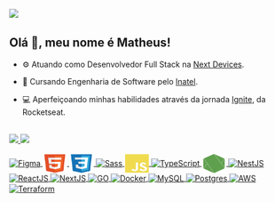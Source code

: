 ![](https://komarev.com/ghpvc/?username=matheusandrade23&style=flat)

<h2>Olá 👋, meu nome é Matheus!</h2>

 - ⚙️ Atuando como Desenvolvedor Full Stack na <a href="https://nextdevices.com.br/">Next Devices</a>.

 - 📓 Cursando Engenharia de Software pelo <a href="https://inatel.br/home/">Inatel</a>.

 - 💻 Aperfeiçoando minhas habilidades através da jornada <a href="https://www.rocketseat.com.br/ignite">Ignite</a>, da Rocketseat.

<!--  
<div title="Contatos">
  <a href="https://www.linkedin.com/in/matheus-andrade23/" target="_blank"><img src="https://img.shields.io/badge/-LinkedIn-%230077B5?style=for-the-badge&logo=linkedin&logoColor=white" target="_blank" height="25"></a>
  <a href = "mailto:matheusandrade.ma2003@gmail.com"><img src="https://img.shields.io/badge/-Gmail-%23333?style=for-the-badge&logo=gmail&logoColor=white" target="_blank" height="25"></a>
</div>
 -->
<br/>

<div title="GitHub Stats">
  <a href="https://github.com/MatheusAndrade23">
  <img height="170em" loading="lazy" src="https://github-readme-stats.vercel.app/api?username=matheusandrade23&show_icons=true&theme=dark&count_private=true"/>
  <img height="170em" loading="lazy" src="https://github-readme-stats-sooty-xi-86.vercel.app/api/top-langs/?username=matheusandrade23&layout=compact&langs_count=8&theme=dark&count_private=true"/>
</div>

<!--

 <br>

[![Skills](https://skillicons.dev/icons?i=figma,html,css,js,ts,nodejs,nestjs,react,next,go,docker,postgres,mysql,aws,terraform&theme=dark)](https://skillicons.dev)

 -->

<div style="display: inline_block" title="Tecnologias"><br>
    <img align="center" alt="Figma" height="34" width="44" src="https://cdn.jsdelivr.net/gh/devicons/devicon@latest/icons/figma/figma-original.svg"/>
    <img align="center" alt="HTML" height="34" width="44" src="https://raw.githubusercontent.com/devicons/devicon/master/icons/html5/html5-original.svg"/>
    <img align="center" alt="CSS" height="34" width="44" src="https://raw.githubusercontent.com/devicons/devicon/master/icons/css3/css3-original.svg"/>
    <img align="center" alt="Sass" height="34" width="44" src="https://cdn.jsdelivr.net/gh/devicons/devicon/icons/sass/sass-original.svg"/>
    <img align="center" alt="Js" height="34" width="44" src="https://raw.githubusercontent.com/devicons/devicon/master/icons/javascript/javascript-plain.svg"/>
    <img align="center" alt="TypeScript" height="34" width="44" src="https://cdn.jsdelivr.net/gh/devicons/devicon/icons/typescript/typescript-original.svg"/>
    <img align="center" alt="NodeJS" height="34" width="44" src="https://raw.githubusercontent.com/devicons/devicon/master/icons/nodejs/nodejs-plain.svg"/>
    <img align="center" alt="NestJS" height="34" width="44"  src="https://cdn.jsdelivr.net/gh/devicons/devicon@latest/icons/nestjs/nestjs-original.svg" />
    <img align="center" alt="ReactJS" height="34" width="44" src="https://cdn.jsdelivr.net/gh/devicons/devicon/icons/react/react-original.svg"/>
    <img align="center" alt="NextJS" height="34" width="44" src="https://cdn.jsdelivr.net/gh/devicons/devicon/icons/nextjs/nextjs-original.svg"/>
    <img align="center" alt="GO" height="34" width="44" src="https://cdn.jsdelivr.net/gh/devicons/devicon@latest/icons/go/go-original-wordmark.svg" />
    <img align="center" alt="Docker" height="34" width="44" src="https://cdn.jsdelivr.net/gh/devicons/devicon@latest/icons/docker/docker-plain.svg" />
    <img align="center" alt="MySQL" height="34" width="44" src="https://cdn.jsdelivr.net/gh/devicons/devicon@latest/icons/mysql/mysql-original.svg" />
    <img align="center" alt="Postgres" height="34" width="44" src="https://cdn.jsdelivr.net/gh/devicons/devicon@latest/icons/postgresql/postgresql-plain.svg" />
    <img align="center" alt="AWS" height="34" width="44" src="https://cdn.jsdelivr.net/gh/devicons/devicon@latest/icons/amazonwebservices/amazonwebservices-plain-wordmark.svg" />
    <img align="center" alt="Terraform" height="34" width="44" src="https://cdn.jsdelivr.net/gh/devicons/devicon@latest/icons/terraform/terraform-original.svg" />
</div> 

<!-- ![Snake animation](https://github.com/matheusandrade23/matheusandrade23/blob/output/github-contribution-grid-snake.svg) -->
<!-- <img align="right" alt="image-icon" height="150" src="https://raw.githubusercontent.com/MicaelliMedeiros/micaellimedeiros/master/image/computer-illustration.png" /> -->


